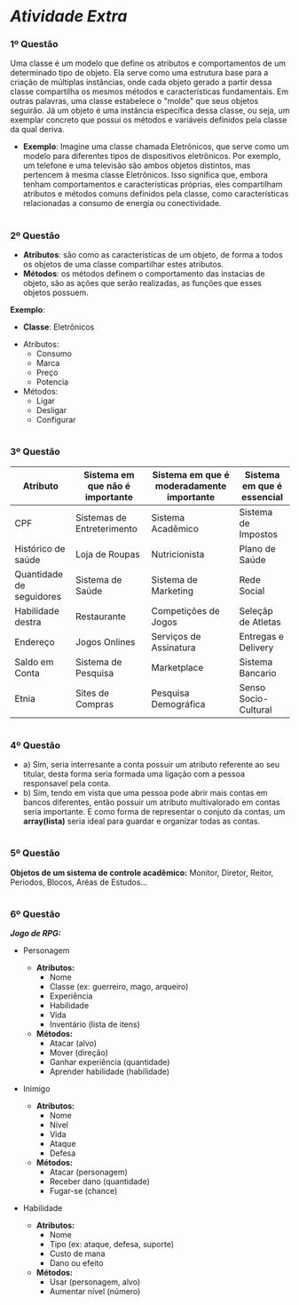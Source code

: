 # ***Atividade Extra***

### 1º Questão
Uma classe é um modelo que define os atributos e comportamentos de um determinado tipo de objeto. Ela serve como uma estrutura base para a criação de múltiplas instâncias, onde cada objeto gerado a partir dessa classe compartilha os mesmos métodos e características fundamentais. Em outras palavras, uma classe estabelece o "molde" que seus objetos seguirão. Já um objeto é uma instância específica dessa classe, ou seja, um exemplar concreto que possui os métodos e variáveis definidos pela classe da qual deriva.

* __Exemplo__: Imagine uma classe chamada Eletrônicos, que serve como um modelo para diferentes tipos de dispositivos eletrônicos. Por exemplo, um telefone e uma televisão são ambos objetos distintos, mas pertencem à mesma classe Eletrônicos. Isso significa que, embora tenham comportamentos e características próprias, eles compartilham atributos e métodos comuns definidos pela classe, como características relacionadas a consumo de energia ou conectividade.
#

### 2º Questão
* __Atributos__: são como as caracteristicas de um objeto, de forma a todos os objetos de uma classe compartilhar estes atributos.
* __Métodos__: os métodos definem o comportamento das instacias de objeto, são as ações que serão realizadas, as funções que esses objetos possuem.

__Exemplo__:
* **Classe**: Eletrônicos  
- Atributos:
  - Consumo
  - Marca
  - Preço
  - Potencia
- Métodos:
  - Ligar
  - Desligar
  - Configurar
#

### 3º Questão
| Atributo                        | Sistema em que não é importante | Sistema em que é moderadamente importante | Sistema em que é essencial |
| ------------------------------- | ------------------------------- | ----------------------------------------- | -------------------------- |
| CPF                             | Sistemas de Entreterimento      | Sistema Acadêmico                         | Sistema de Impostos        |
| Histórico de saúde              | Loja de Roupas                  | Nutricionista                             | Plano de Saúde             |
| Quantidade de seguidores        | Sistema de Saúde                | Sistema de Marketing                      | Rede Social                |
| Habilidade destra               | Restaurante                     | Competições de Jogos                      | Seleçãp de Atletas         |
| Endereço                        | Jogos Onlines                   | Serviços de Assinatura                    | Entregas e Delivery        |
| Saldo em Conta                  | Sistema de Pesquisa             | Marketplace                               | Sistema Bancario           |
| Etnia                           | Sites de Compras                | Pesquisa Demográfica                      | Senso Socio-Cultural       |
#

### 4º Questão
* a) Sim, seria interresante a conta possuir um atributo referente ao seu titular, desta forma seria formada uma ligação com a pessoa responsavel pela conta.
* b) Sim, tendo em vista que uma pessoa pode abrir mais contas em bancos diferentes, então possuir um atributo multivalorado em contas seria importante. E como forma de representar o conjuto da contas, um __array(lista)__ seria ideal para guardar e organizar todas as contas.
#

### 5º Questão
__Objetos de um sistema de controle acadêmico:__ Monitor, Diretor, Reitor, Periodos, Blocos, Aréas de Estudos...  
#

### 6º Questão
***Jogo de RPG:***

* Personagem
  - **Atributos:**
    - Nome
    - Classe (ex: guerreiro, mago, arqueiro)
    - Experiência
    - Habilidade
    - Vida
    - Inventário (lista de itens)
  - **Métodos:**
    - Atacar (alvo)
    - Mover (direção)
    - Ganhar experiência (quantidade)
    - Aprender habilidade (habilidade)
* Inimigo
  - **Atributos:**
    - Nome
    - Nível
    - Vida
    - Ataque
    - Defesa
  - **Métodos:**
    - Atacar (personagem)
    - Receber dano (quantidade)
    - Fugar-se (chance)

* Habilidade
  - **Atributos:**
    - Nome
    - Tipo (ex: ataque, defesa, suporte)
    - Custo de mana
    - Dano ou efeito
  - **Métodos:**
    - Usar (personagem, alvo)
    - Aumentar nível (número)
